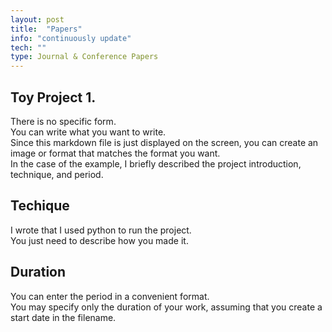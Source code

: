 ```yaml
---
layout: post
title:  "Papers"
info: "continuously update"
tech: ""
type: Journal & Conference Papers
---
```


## Toy Project 1.
There is no specific form.  
You can write what you want to write.  
Since this markdown file is just displayed on the screen, you can create an image or format that matches the format you want.  
In the case of the example, I briefly described the project introduction, technique, and period.  


## Techique
I wrote that I used python to run the project.  
You just need to describe how you made it.  


## Duration 
You can enter the period in a convenient format.   
You may specify only the duration of your work, assuming that you create a start date in the filename.  
